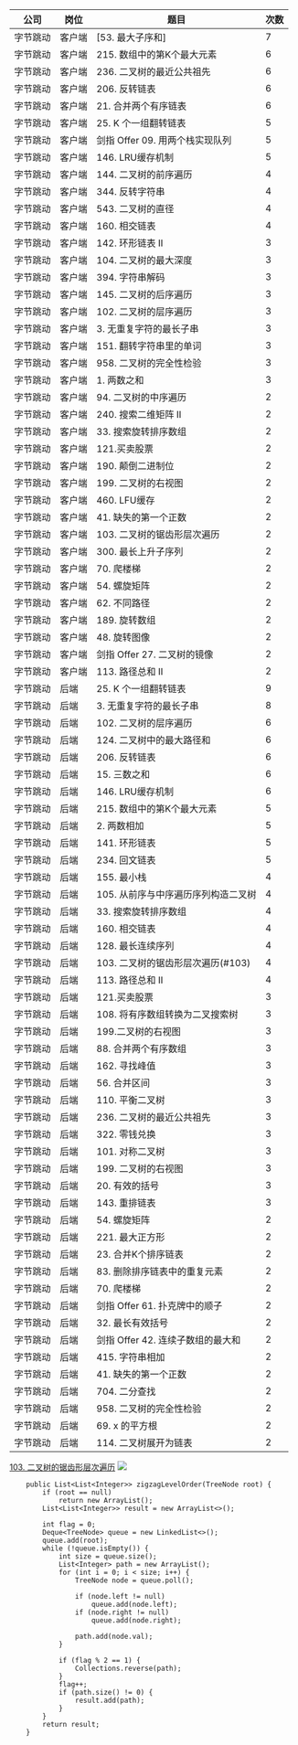 | 公司   | 岗位  | 题目                     | 次数 |
|------|-----|------------------------|----|
| 字节跳动 | 客户端 | [53\. 最大子序和]             | 7  |
| 字节跳动 | 客户端 | 215\. 数组中的第K个最大元素      | 6  |
| 字节跳动 | 客户端 | 236\. 二叉树的最近公共祖先       | 6  |
| 字节跳动 | 客户端 | 206\. 反转链表             | 6  |
| 字节跳动 | 客户端 | 21\. 合并两个有序链表          | 6  |
| 字节跳动 | 客户端 | 25\. K 个一组翻转链表         | 5  |
| 字节跳动 | 客户端 | 剑指 Offer 09\. 用两个栈实现队列 | 5  |
| 字节跳动 | 客户端 | 146\. LRU缓存机制          | 5  |
| 字节跳动 | 客户端 | 144\. 二叉树的前序遍历         | 4  |
| 字节跳动 | 客户端 | 344\. 反转字符串            | 4  |
| 字节跳动 | 客户端 | 543\. 二叉树的直径           | 4  |
| 字节跳动 | 客户端 | 160\. 相交链表             | 4  |
| 字节跳动 | 客户端 | 142\. 环形链表 II          | 3  |
| 字节跳动 | 客户端 | 104\. 二叉树的最大深度         | 3  |
| 字节跳动 | 客户端 | 394\. 字符串解码            | 3  |
| 字节跳动 | 客户端 | 145\. 二叉树的后序遍历         | 3  |
| 字节跳动 | 客户端 | 102\. 二叉树的层序遍历         | 3  |
| 字节跳动 | 客户端 | 3\. 无重复字符的最长子串         | 3  |
| 字节跳动 | 客户端 | 151\. 翻转字符串里的单词        | 3  |
| 字节跳动 | 客户端 | 958\. 二叉树的完全性检验        | 3  |
| 字节跳动 | 客户端 | 1\. 两数之和               | 3  |
| 字节跳动 | 客户端 | 94\. 二叉树的中序遍历          | 2  |
| 字节跳动 | 客户端 | 240\. 搜索二维矩阵 II        | 2  |
| 字节跳动 | 客户端 | 33\. 搜索旋转排序数组          | 2  |
| 字节跳动 | 客户端 | 121\.买卖股票              | 2  |
| 字节跳动 | 客户端 | 190\. 颠倒二进制位           | 2  |
| 字节跳动 | 客户端 | 199\. 二叉树的右视图          | 2  |
| 字节跳动 | 客户端 | 460\. LFU缓存            | 2  |
| 字节跳动 | 客户端 | 41\. 缺失的第一个正数          | 2  |
| 字节跳动 | 客户端 | 103\. 二叉树的锯齿形层次遍历      | 2  |
| 字节跳动 | 客户端 | 300\. 最长上升子序列          | 2  |
| 字节跳动 | 客户端 | 70\. 爬楼梯               | 2  |
| 字节跳动 | 客户端 | 54\. 螺旋矩阵              | 2  |
| 字节跳动 | 客户端 | 62\. 不同路径              | 2  |
| 字节跳动 | 客户端 | 189\. 旋转数组             | 2  |
| 字节跳动 | 客户端 | 48\. 旋转图像              | 2  |
| 字节跳动 | 客户端 | 剑指 Offer 27\. 二叉树的镜像   | 2  |
| 字节跳动 | 客户端 | 113\. 路径总和 II          | 2  |
| 字节跳动 | 后端 | 25\. K 个一组翻转链表          | 9  |
| 字节跳动 | 后端 | 3\. 无重复字符的最长子串          | 8  |
| 字节跳动 | 后端 | 102\. 二叉树的层序遍历          | 6  |
| 字节跳动 | 后端 | 124\. 二叉树中的最大路径和        | 6  |
| 字节跳动 | 后端 | 206\. 反转链表              | 6  |
| 字节跳动 | 后端 | 15\. 三数之和               | 6  |
| 字节跳动 | 后端 | 146\. LRU缓存机制           | 6  |
| 字节跳动 | 后端 | 215\. 数组中的第K个最大元素       | 5  |
| 字节跳动 | 后端 | 2\. 两数相加                | 5  |
| 字节跳动 | 后端 | 141\. 环形链表              | 5  |
| 字节跳动 | 后端 | 234\. 回文链表              | 5  |
| 字节跳动 | 后端 | 155\. 最小栈               | 4  |
| 字节跳动 | 后端 | 105\. 从前序与中序遍历序列构造二叉树   | 4  |
| 字节跳动 | 后端 | 33\. 搜索旋转排序数组           | 4  |
| 字节跳动 | 后端 | 160\. 相交链表              | 4  |
| 字节跳动 | 后端 | 128\. 最长连续序列            | 4  |
| 字节跳动 | 后端 | 103\. 二叉树的锯齿形层次遍历(#103)       | 4  |
| 字节跳动 | 后端 | 113\. 路径总和 II           | 4  |
| 字节跳动 | 后端 | 121\.买卖股票               | 3  |
| 字节跳动 | 后端 | 108\. 将有序数组转换为二叉搜索树     | 3  |
| 字节跳动 | 后端 | 199\.二叉树的右视图            | 3  |
| 字节跳动 | 后端 | 88\. 合并两个有序数组           | 3  |
| 字节跳动 | 后端 | 162\. 寻找峰值              | 3  |
| 字节跳动 | 后端 | 56\. 合并区间               | 3  |
| 字节跳动 | 后端 | 110\. 平衡二叉树             | 3  |
| 字节跳动 | 后端 | 236\. 二叉树的最近公共祖先        | 3  |
| 字节跳动 | 后端 | 322\. 零钱兑换              | 3  |
| 字节跳动 | 后端 | 101\. 对称二叉树             | 3  |
| 字节跳动 | 后端 | 199\. 二叉树的右视图           | 3  |
| 字节跳动 | 后端 | 20\. 有效的括号              | 3  |
| 字节跳动 | 后端 | 143\. 重排链表              | 3  |
| 字节跳动 | 后端 | 54\. 螺旋矩阵               | 2  |
| 字节跳动 | 后端 | 221\. 最大正方形             | 2  |
| 字节跳动 | 后端 | 23\. 合并K个排序链表           | 2  |
| 字节跳动 | 后端 | 83\. 删除排序链表中的重复元素       | 2  |
| 字节跳动 | 后端 | 70\. 爬楼梯                | 2  |
| 字节跳动 | 后端 | 剑指 Offer 61\. 扑克牌中的顺子   | 2  |
| 字节跳动 | 后端 | 32\. 最长有效括号             | 2  |
| 字节跳动 | 后端 | 剑指 Offer 42\. 连续子数组的最大和 | 2  |
| 字节跳动 | 后端 | 415\. 字符串相加             | 2  |
| 字节跳动 | 后端 | 41\. 缺失的第一个正数           | 2  |
| 字节跳动 | 后端 | 704\. 二分查找              | 2  |
| 字节跳动 | 后端 | 958\. 二叉树的完全性检验         | 2  |
| 字节跳动 | 后端 | 69\. x 的平方根             | 2  |
| 字节跳动 | 后端 | 114\. 二叉树展开为链表          | 2  |

<span id="103"></span>
[103\. 二叉树的锯齿形层次遍历](https://leetcode-cn.com/problems/binary-tree-zigzag-level-order-traversal/)
![](https://upload-images.jianshu.io/upload_images/19741117-53e114dff97413ad.png?imageMogr2/auto-orient/strip%7CimageView2/2/w/1240)

```
    public List<List<Integer>> zigzagLevelOrder(TreeNode root) {
        if (root == null)
            return new ArrayList();
        List<List<Integer>> result = new ArrayList<>();

        int flag = 0;
        Deque<TreeNode> queue = new LinkedList<>();
        queue.add(root);
        while (!queue.isEmpty()) {
            int size = queue.size();
            List<Integer> path = new ArrayList();
            for (int i = 0; i < size; i++) {
                TreeNode node = queue.poll();

                if (node.left != null)
                    queue.add(node.left);
                if (node.right != null)
                    queue.add(node.right);

                path.add(node.val);
            }

            if (flag % 2 == 1) {
                Collections.reverse(path);
            }
            flag++;
            if (path.size() != 0) {
                result.add(path);
            }
        }
        return result;
    }

```

